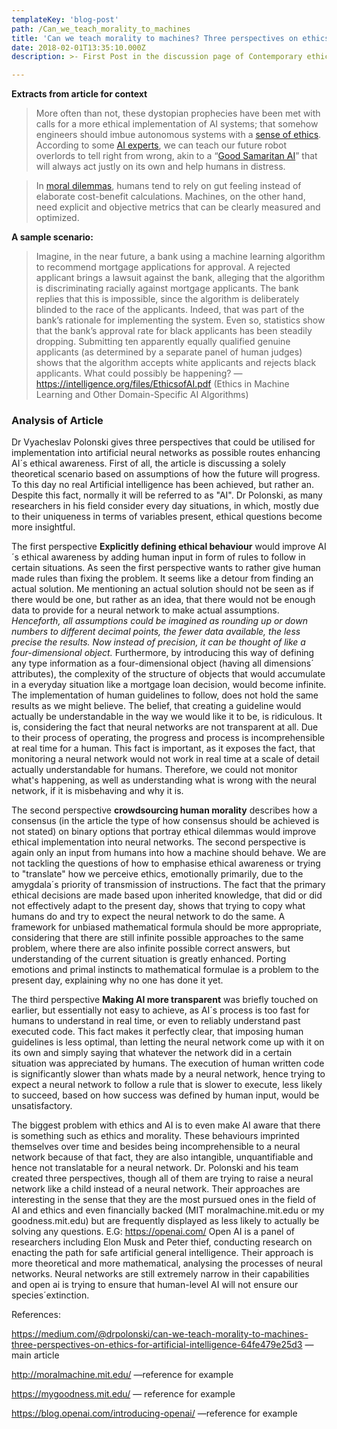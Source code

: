 ```yaml
---
templateKey: 'blog-post'
path: /Can_we_teach_morality_to_machines
title: 'Can we teach morality to machines? Three perspectives on ethics for artificial intelligence'
date: 2018-02-01T13:35:10.000Z
description: >- First Post in the discussion page of Contemporary ethics.

---
```



**Extracts from article for context**

> More often than not, these dystopian prophecies have been met with calls for a more ethical implementation of AI systems; that somehow engineers should imbue autonomous systems with a [sense of ethics](https://standards.ieee.org/develop/indconn/ec/autonomous_systems.html). According to some [AI experts](https://spectrum.ieee.org/podcast/robotics/artificial-intelligence/nick-bostrom-says-we-should-trust-our-future-robot-overlords), we can teach our future robot overlords to tell right from wrong, akin to a “[Good Samaritan AI](https://en.wikipedia.org/wiki/Parable_of_the_Good_Samaritan)” that will always act justly on its own and help humans in distress.

> In [moral dilemmas](https://plato.stanford.edu/entries/moral-dilemmas/), humans tend to rely on gut feeling instead of elaborate cost-benefit calculations. Machines, on the other hand, need explicit and objective metrics that can be clearly measured and optimized.

**A sample scenario:**

> Imagine, in the near future, a bank using a machine learning algorithm to recommend
> mortgage applications for approval. A rejected applicant brings a lawsuit against the
> bank, alleging that the algorithm is discriminating racially against mortgage applicants.
> The bank replies that this is impossible, since the algorithm is deliberately blinded to the
> race of the applicants. Indeed, that was part of the bank’s rationale for implementing
> the system. Even so, statistics show that the bank’s approval rate for black applicants has
> been steadily dropping. Submitting ten apparently equally qualified genuine applicants
> (as determined by a separate panel of human judges) shows that the algorithm accepts
> white applicants and rejects black applicants. What could possibly be happening? —https://intelligence.org/files/EthicsofAI.pdf (Ethics in Machine Learning and Other Domain-Specific AI
> Algorithms)

### Analysis of Article

Dr Vyacheslav Polonski gives three perspectives that could be utilised for implementation into artificial neural networks as possible routes enhancing AI´s ethical awareness. First of all, the article is discussing a solely theoretical scenario based on assumptions of how the future will progress. To this day no real Artificial intelligence has been achieved, but rather an. Despite this fact, normally it will be referred to as "AI". Dr Polonski, as many researchers in his field consider every day situations, in which, mostly due to their uniqueness in terms of variables present, ethical questions become more insightful.

The first perspective **Explicitly defining ethical behaviour** would improve AI´s ethical awareness by adding human input in form of rules to follow in certain situations. As seen the first perspective wants to rather give human made rules than fixing the problem. It seems like a detour from finding an actual solution. Me mentioning an actual solution should not be seen as if there would be one, but rather as an idea, that there would not be enough data to provide for a neural network to make actual assumptions. *Henceforth, all assumptions could be imagined as rounding up or down numbers to different decimal points, the fewer data available, the less precise the results. Now instead of precision, it can be thought of like a four-dimensional object.* Furthermore, by introducing this way of defining any type information as a four-dimensional object (having all dimensions´ attributes), the complexity of the structure of objects that would accumulate in a everyday situation like a mortgage loan decision, would become infinite. The implementation of human guidelines to follow, does not hold the same results as we might believe. The belief, that creating a guideline would actually be understandable in the way we would like it to be, is ridiculous. It is, considering the fact that neural networks are not transparent at all. Due to their process of operating, the progress and process is incomprehensible at real time for a human. This fact is important, as it exposes the fact, that monitoring a neural network would not work in real time at a scale of detail actually understandable for humans. Therefore, we could not monitor what's happening, as well as understanding what is wrong with the neural network, if it is misbehaving and why it is.

The second perspective **crowdsourcing human morality** describes how a consensus (in the article the type of how consensus should be achieved is not stated) on binary options that portray ethical dilemmas would improve ethical implementation into neural networks. The second perspective is again only an input from humans into how a machine should behave. We are not tackling the questions of how to emphasise ethical awareness or trying to "translate" how we perceive ethics, emotionally primarily, due to the amygdala´s priority of transmission of instructions. The fact that the primary ethical decisions are made based upon inherited knowledge, that did or did not effectively adapt to the present day, shows that trying to copy what humans do and try to expect the neural network to do the same. A framework for unbiased mathematical formula should be more appropriate, considering that there are still infinite possible approaches to the same problem, where there are also infinite possible correct answers, but understanding of the current situation is greatly enhanced. Porting emotions and primal instincts to mathematical formulae is a problem to the present day, explaining why no one has done it yet.

The third perspective **Making AI more transparent** was briefly touched on earlier, but essentially not easy to achieve, as AI´s process is too fast for humans to understand in real time, or even to reliably understand past executed code. This fact makes it perfectly clear, that imposing human guidelines is less optimal, than letting the neural network come up with it on its own and simply saying that whatever the network did in a certain situation was appreciated by humans. The execution of human written code is significantly slower than whats made by a neural network, hence trying to expect a neural network to follow a rule that is slower to execute, less likely to succeed, based on how success was defined by human input, would be unsatisfactory.

The biggest problem with ethics and AI is to even make AI aware that there is something such as ethics and morality. These behaviours imprinted themselves over time and besides being incomprehensible to a neural network because of that fact, they are also intangible, unquantifiable and hence not translatable for a neural network. Dr. Polonski and his team created three perspectives, though all of them are trying to raise a neural network like a child instead of a neural network. Their approaches are interesting in the sense that they are the most pursued ones in the field of AI and ethics and even financially backed (MIT moralmachine.mit.edu or my goodness.mit.edu) but are frequently displayed as less likely to actually be solving any questions. E.G: https://openai.com/ Open AI is a panel of researchers including Elon Musk and Peter thief, conducting research on enacting the path for safe artificial general intelligence. Their approach is more theoretical and more mathematical, analysing the processes of neural networks. Neural networks are still extremely narrow in their capabilities and open ai is trying to ensure that human-level AI will not ensure our species´extinction.

References:

https://medium.com/@drpolonski/can-we-teach-morality-to-machines-three-perspectives-on-ethics-for-artificial-intelligence-64fe479e25d3 — main article

http://moralmachine.mit.edu/ —reference for example

https://mygoodness.mit.edu/ — reference for example

https://blog.openai.com/introducing-openai/ —reference for example
